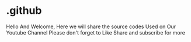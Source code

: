 # .github
Hello And Welcome, Here we will share the source codes Used on Our Youtube Channel Please don't forget to Like Share and subscribe for more
